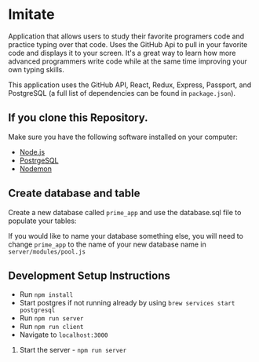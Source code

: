 # Imitate

Application that allows users to study their favorite programers code and practice typing over that code. Uses the GitHub Api to pull in your favorite code and displays it to your screen. It's a great way to learn how more advanced programmers write code while at the same time improving your own typing skills.

This application uses the GitHub API, React, Redux, Express, Passport, and PostgreSQL (a full list of dependencies can be found in `package.json`).

## If you clone this Repository.

Make sure you have the following software installed on your computer:

- [Node.js](https://nodejs.org/en/)
- [PostrgeSQL](https://www.postgresql.org/)
- [Nodemon](https://nodemon.io/)

## Create database and table

Create a new database called `prime_app` and use the database.sql file to populate your tables:

If you would like to name your database something else, you will need to change `prime_app` to the name of your new database name in `server/modules/pool.js`

## Development Setup Instructions

- Run `npm install`
- Start postgres if not running already by using `brew services start postgresql`
- Run `npm run server`
- Run `npm run client`
- Navigate to `localhost:3000`

1. Start the server - `npm run server`
